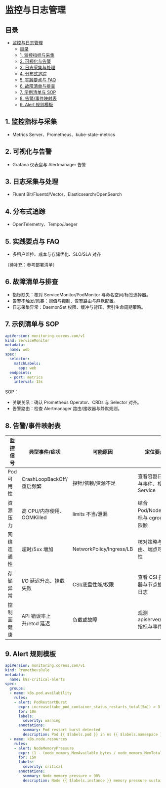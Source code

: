 # 监控与日志管理

## 目录

- [监控与日志管理](#监控与日志管理)
  - [目录](#目录)
  - [1. 监控指标与采集](#1-监控指标与采集)
  - [2. 可视化与告警](#2-可视化与告警)
  - [3. 日志采集与处理](#3-日志采集与处理)
  - [4. 分布式追踪](#4-分布式追踪)
  - [5. 实践要点与 FAQ](#5-实践要点与-faq)
  - [6. 故障清单与排查](#6-故障清单与排查)
  - [7. 示例清单与 SOP](#7-示例清单与-sop)
  - [8. 告警/事件映射表](#8-告警事件映射表)
  - [9. Alert 规则模板](#9-alert-规则模板)

## 1. 监控指标与采集

- Metrics Server、Prometheus、kube-state-metrics

## 2. 可视化与告警

- Grafana 仪表盘与 Alertmanager 告警

## 3. 日志采集与处理

- Fluent Bit/Fluentd/Vector、Elasticsearch/OpenSearch

## 4. 分布式追踪

- OpenTelemetry、Tempo/Jaeger

## 5. 实践要点与 FAQ

- 多租户监控、成本与存储优化、SLO/SLA 对齐

（待补充：参考部署清单）

## 6. 故障清单与排查

- 指标缺失：核对 ServiceMonitor/PodMonitor 与命名空间/标签选择器。
- 告警不触发/风暴：阈值与抑制、告警路由与静默配置。
- 日志采集异常：DaemonSet 权限、缓冲与背压、索引生命周期策略。

## 7. 示例清单与 SOP

```yaml
apiVersion: monitoring.coreos.com/v1
kind: ServiceMonitor
metadata:
  name: web
spec:
  selector:
    matchLabels:
      app: web
  endpoints:
  - port: metrics
    interval: 15s
```

SOP：

- 关联关系：确认 Prometheus Operator、CRDs 与 Selector 对齐。
- 告警路由：检查 Alertmanager 路由/接收器与静默规则。

## 8. 告警/事件映射表

| 监控信号 | 典型事件/症状 | 可能原因 | 定位要点 |
|---|---|---|---|
| Pod 可用性 | CrashLoopBackOff/重启频繁 | 探针/依赖/资源不足 | 查看容器日志与事件、相关 Service |
| 资源压力 | 高 CPU/内存使用、OOMKilled | limits 不当/泄漏 | 结合 Pod/Node 指标与 cgroup 限额 |
| 网络连通性 | 超时/5xx 增加 | NetworkPolicy/Ingress/LB | 核对策略与路由、端点可达性 |
| 存储异常 | I/O 延迟升高、挂载失败 | CSI/底盘性能/权限 | 查看 CSI 控制器与节点插件日志 |
| 控制面健康 | API 错误率上升/etcd 延迟 | 负载或故障 | 观测 apiserver/etcd 指标与事件 |

## 9. Alert 规则模板

```yaml
apiVersion: monitoring.coreos.com/v1
kind: PrometheusRule
metadata:
  name: k8s-critical-alerts
spec:
  groups:
  - name: k8s.pod.availability
    rules:
    - alert: PodRestartBurst
      expr: increase(kube_pod_container_status_restarts_total[5m]) > 3
      for: 10m
      labels:
        severity: warning
      annotations:
        summary: Pod restart burst detected
        description: Pod {{ $labels.pod }} in ns {{ $labels.namespace }} restarted >3 in 5m.
  - name: k8s.node.resources
    rules:
    - alert: NodeMemoryPressure
      expr: (1 - (node_memory_MemAvailable_bytes / node_memory_MemTotal_bytes)) > 0.9
      for: 15m
      labels:
        severity: critical
      annotations:
        summary: Node memory pressure > 90%
        description: Node {{ $labels.instance }} memory pressure sustained.
```
